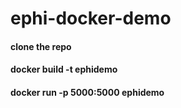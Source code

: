 # ephi-docker-demo
#### clone the repo
#### docker build -t ephidemo
#### docker run -p 5000:5000 ephidemo